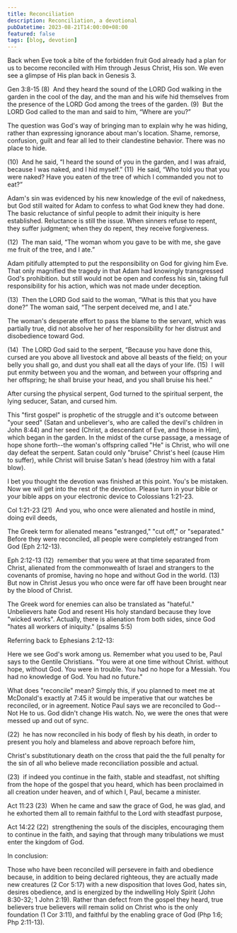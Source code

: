 ```yaml
---
title: Reconciliation
description: Reconciliation, a devotional
pubDatetime: 2023-08-21T14:00:00+08:00
featured: false
tags: [blog, devotion]
---
```


Back when Eve took a bite of the forbidden fruit God already had a plan for us to become reconciled with Him through Jesus Christ, His son. We even see a glimpse of His plan back in Genesis 3.

Gen 3:8-15
(8)  And they heard the sound of the LORD God walking in the garden in the cool of the day, and the man and his wife hid themselves from the presence of the LORD God among the trees of the garden.
(9)  But the LORD God called to the man and said to him, “Where are you?”

The question was God's way of bringing man to explain why he was hiding, rather than expressing ignorance about man's location. Shame, remorse, confusion, guilt and fear all led to their clandestine behavior. There was no place to hide.

(10)  And he said, “I heard the sound of you in the garden, and I was afraid, because I was naked, and I hid myself.”
(11)  He said, “Who told you that you were naked? Have you eaten of the tree of which I commanded you not to eat?”

Adam's sin was evidenced by his new knowledge of the evil of nakedness, but God still waited for Adam to confess to what God knew they had done. The basic reluctance of sinful people to admit their iniquity is here established. Reluctance is still the issue. When sinners refuse to repent, they suffer judgment; when they do repent, they receive forgiveness.

(12)  The man said, “The woman whom you gave to be with me, she gave me fruit of the tree, and I ate.”

Adam pitifully attempted to put the responsibility on God for giving him Eve. That only magnified the tragedy in that Adam had knowingly transgressed God's prohibition. but still would not be open and confess his sin, taking full responsibility for his action, which was not made under deception.

(13)  Then the LORD God said to the woman, “What is this that you have done?” The woman said, “The serpent deceived me, and I ate.”

The woman's desperate effort to pass the blame to the servant, which was partially true, did not absolve her of her responsibility for her distrust and disobedience toward God.

(14)  The LORD God said to the serpent, “Because you have done this, cursed are you above all livestock and above all beasts of the field; on your belly you shall go, and dust you shall eat all the days of your life.
(15)  I will put enmity between you and the woman, and between your offspring and her offspring; he shall bruise your head, and you shall bruise his heel.”

After cursing the physical serpent, God turned to the spiritual serpent, the lying seducer, Satan, and cursed him.

This "first gospel" is prophetic of the struggle and it's outcome between "your seed" (Satan and unbeliever's, who are called the devil's children in John 8:44) and her seed (Christ, a descendant of Eve, and those in Him), which began in the garden. In the midst of the curse passage, a message of hope shone forth--the woman's offspring called "He" is Christ, who will one day defeat the serpent. Satan could only "bruise" Christ's heel (cause Him to suffer), while Christ will bruise Satan's head (destroy him with a fatal blow).

I bet you thought the devotion was finished at this point. You's be mistaken. Now we will get into the rest of the devotion. Please turn in your bible or your bible apps on your electronic device to Colossians 1:21-23.

Col 1:21-23
(21)  And you, who once were alienated and hostile in mind, doing evil deeds,

The Greek term for alienated means "estranged," "cut off," or "separated." Before they were reconciled, all people were completely estranged from God (Eph 2:12-13).

Eph 2:12-13
(12)  remember that you were at that time separated from Christ, alienated from the commonwealth of Israel and strangers to the covenants of promise, having no hope and without God in the world.
(13)  But now in Christ Jesus you who once were far off have been brought near by the blood of Christ.

The Greek word for enemies can also be translated as "hateful." Unbelievers hate God and resent His holy standard because they love "wicked works". Actually, there is alienation from both sides, since God "hates all workers of iniquity." (psalms 5:5)

Referring back to Ephesians 2:12-13:

Here we see God's work among us. Remember what you used to be, Paul says to the Gentile Christians. "You were at one time without Christ. without hope, without God. You were in trouble. You had no hope for a Messiah. You had no knowledge of God. You had no future."

What does "reconcile" mean? Simply this, if you planned to meet me at McDonald's exactly at 7:45 it would be imperative that our watches be reconciled, or in agreement. Notice Paul says we are reconciled to God--Not He to us. God didn't change His watch. No, we were the ones that were messed up and out of sync.

(22)  he has now reconciled in his body of flesh by his death, in order to present you holy and blameless and above reproach before him,

Christ's substitutionary death on the cross that paid the the full penalty for the sin of all who believe made reconciliation possible and actual.

(23)  if indeed you continue in the faith, stable and steadfast, not shifting from the hope of the gospel that you heard, which has been proclaimed in all creation under heaven, and of which I, Paul, became a minister.

Act 11:23
(23)  When he came and saw the grace of God, he was glad, and he exhorted them all to remain faithful to the Lord with steadfast purpose,

Act 14:22
(22)  strengthening the souls of the disciples, encouraging them to continue in the faith, and saying that through many tribulations we must enter the kingdom of God.

In conclusion:

Those who have been reconciled will persevere in faith and obedience because, in addition to being declared righteous, they are actually made new creatures (2 Cor 5:17) with a new disposition that loves God, hates sin, desires obedience, and is energized by the indwelling Holy Spirit (John 8:30-32; 1 John 2:19). Rather than defect from the gospel they heard, true believers true believers will remain solid on Christ who is the only foundation (1 Cor 3:11), and faithful by the enabling grace of God (Php 1:6; Php 2:11-13).
